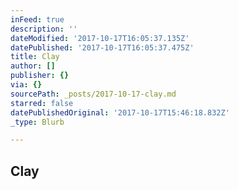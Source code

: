 ```yaml
---
inFeed: true
description: ''
dateModified: '2017-10-17T16:05:37.135Z'
datePublished: '2017-10-17T16:05:37.475Z'
title: Clay
author: []
publisher: {}
via: {}
sourcePath: _posts/2017-10-17-clay.md
starred: false
datePublishedOriginal: '2017-10-17T15:46:18.832Z'
_type: Blurb

---
```

## Clay